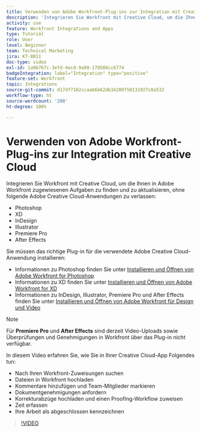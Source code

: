 ```yaml
---
title: Verwenden von Adobe Workfront-Plug-ins zur Integration mit Creative Cloud
description: 'Integrieren Sie Workfront mit Creative Cloud, um die Ihnen in Adobe Workfront zugewiesenen Aufgaben zu finden und zu aktualisieren, ohne die folgende Creative Cloud-Anwendungen zu verlassen: Photoshop, XD, InDesign, Illustrator, Premiere Pro und After Effects'
activity: use
feature: Workfront Integrations and Apps
type: Tutorial
role: User
level: Beginner
team: Technical Marketing
jira: KT-8811
doc-type: video
exl-id: 1a9b767c-3efd-4ecd-9a99-178586cc6774
badgeIntegration: label="Integration" type="positive"
feature-set: Workfront
topic: Integrations
source-git-commit: d17df7162ccaab6b62db34209f50131927c0a532
workflow-type: ht
source-wordcount: '208'
ht-degree: 100%

---
```


# Verwenden von Adobe Workfront-Plug-ins zur Integration mit Creative Cloud

Integrieren Sie Workfront mit Creative Cloud, um die Ihnen in Adobe Workfront zugewiesenen Aufgaben zu finden und zu aktualisieren, ohne folgende Adobe Creative Cloud-Anwendungen zu verlassen:

* Photoshop
* XD
* InDesign
* Illustrator
* Premiere Pro
* After Effects

Sie müssen das richtige Plug-in für die verwendete Adobe Creative Cloud-Anwendung installieren:

* Informationen zu Photoshop finden Sie unter [Installieren und Öffnen von Adobe Workfront for Photoshop](https://experienceleague.adobe.com/docs/workfront/using/adobe-workfront-integrations/workfront-for-creative-cloud/install-wf-cc/wf-cc-install-ps.html?lang=de)
* Informationen zu XD finden Sie unter [Installieren und Öffnen von Adobe Workfront for XD](https://experienceleague.adobe.com/docs/workfront/using/adobe-workfront-integrations/workfront-for-creative-cloud/install-wf-cc/wf-adobe-xd-install.html?lang=de)
* Informationen zu InDesign, Illustrator, Premiere Pro und After Effects finden Sie unter [Installieren und Öffnen von Adobe Workfront für Design und Video](https://experienceleague.adobe.com/docs/workfront/using/adobe-workfront-integrations/workfront-for-creative-cloud/install-wf-cc/wf-install-cc.html?lang=de)

>[!NOTE]
>
>Für **Premiere Pro** und **After Effects** sind derzeit Video-Uploads sowie Überprüfungen und Genehmigungen in Workfront über das Plug-in nicht verfügbar.


In diesem Video erfahren Sie, wie Sie in Ihrer Creative Cloud-App Folgendes tun:

* Nach Ihren Workfront-Zuweisungen suchen
* Dateien in Workfront hochladen
* Kommentare hinzufügen und Team-Mitglieder markieren
* Dokumentgenehmigungen anfordern
* Korrekturabzüge hochladen und einen Proofing-Workflow zuweisen
* Zeit erfassen
* Ihre Arbeit als abgeschlossen kennzeichnen

>[!VIDEO](https://video.tv.adobe.com/v/3431668/?quality=12&learn=on&enablevpops&captions=ger)
